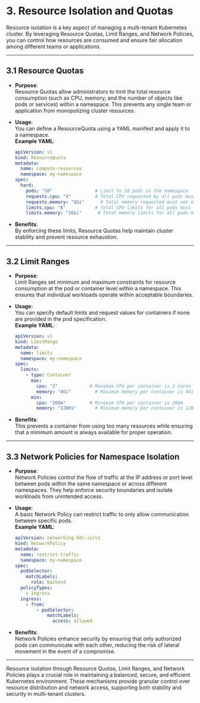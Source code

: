 # **3. Resource Isolation and Quotas**

Resource isolation is a key aspect of managing a multi-tenant Kubernetes cluster. By leveraging Resource Quotas, Limit Ranges, and Network Policies, you can control how resources are consumed and ensure fair allocation among different teams or applications.

---

## **3.1 Resource Quotas**

- **Purpose**:  
  Resource Quotas allow administrators to limit the total resource consumption (such as CPU, memory, and the number of objects like pods or services) within a namespace. This prevents any single team or application from monopolizing cluster resources.

- **Usage**:  
  You can define a ResourceQuota using a YAML manifest and apply it to a namespace.  
  **Example YAML**:
  ```yaml
  apiVersion: v1
  kind: ResourceQuota
  metadata:
    name: compute-resources
    namespace: my-namespace
  spec:
    hard:
      pods: "10"                # Limit to 10 pods in the namespace
      requests.cpu: "4"         # Total CPU requested by all pods must not exceed 4 cores
      requests.memory: "8Gi"      # Total memory requested must not exceed 8Gi
      limits.cpu: "8"           # Total CPU limits for all pods must not exceed 8 cores
      limits.memory: "16Gi"      # Total memory limits for all pods must not exceed 16Gi
  ```
- **Benefits**:  
  By enforcing these limits, Resource Quotas help maintain cluster stability and prevent resource exhaustion.

---

## **3.2 Limit Ranges**

- **Purpose**:  
  Limit Ranges set minimum and maximum constraints for resource consumption at the pod or container level within a namespace. This ensures that individual workloads operate within acceptable boundaries.

- **Usage**:  
  You can specify default limits and request values for containers if none are provided in the pod specification.  
  **Example YAML**:
  ```yaml
  apiVersion: v1
  kind: LimitRange
  metadata:
    name: limits
    namespace: my-namespace
  spec:
    limits:
      - type: Container
        max:
          cpu: "2"            # Maximum CPU per container is 2 cores
          memory: "4Gi"         # Maximum memory per container is 4Gi
        min:
          cpu: "200m"         # Minimum CPU per container is 200m
          memory: "128Mi"       # Minimum memory per container is 128Mi
  ```
- **Benefits**:  
  This prevents a container from using too many resources while ensuring that a minimum amount is always available for proper operation.

---

## **3.3 Network Policies for Namespace Isolation**

- **Purpose**:  
  Network Policies control the flow of traffic at the IP address or port level between pods within the same namespace or across different namespaces. They help enforce security boundaries and isolate workloads from unintended access.

- **Usage**:  
  A basic Network Policy can restrict traffic to only allow communication between specific pods.  
  **Example YAML**:
  ```yaml
  apiVersion: networking.k8s.io/v1
  kind: NetworkPolicy
  metadata:
    name: restrict-traffic
    namespace: my-namespace
  spec:
    podSelector:
      matchLabels:
        role: backend
    policyTypes:
      - Ingress
    ingress:
      - from:
          - podSelector:
              matchLabels:
                access: allowed
  ```
- **Benefits**:  
  Network Policies enhance security by ensuring that only authorized pods can communicate with each other, reducing the risk of lateral movement in the event of a compromise.

---

Resource isolation through Resource Quotas, Limit Ranges, and Network Policies plays a crucial role in maintaining a balanced, secure, and efficient Kubernetes environment. These mechanisms provide granular control over resource distribution and network access, supporting both stability and security in multi-tenant clusters.